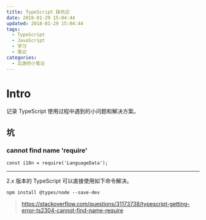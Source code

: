 ```yaml
---
title: TypeScript 踩坑记
date: 2018-01-29 15:04:44
updated: 2018-01-29 15:04:44
tags:
  - TypeScript
  - JavaScript
  - 学习
  - 笔记
categories:
  - 云游的小笔记
---
```


# Intro

记录 TypeScript 使用过程中遇到的小问题和解决方案。

<!-- more -->

## 坑
### cannot find name 'require'
```
const i18n = require('LanguageData');
```
---
2.x 版本的 TypeScript 可以直接使用如下命令解决。
```
npm install @types/node --save-dev
```
> <https://stackoverflow.com/questions/31173738/typescript-getting-error-ts2304-cannot-find-name-require>